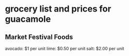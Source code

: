 # grocery list and prices for guacamole
## Market Festival Foods
avocado: $1 per unit
lime: $0.50 per unit
salt: $2.00 per unit
